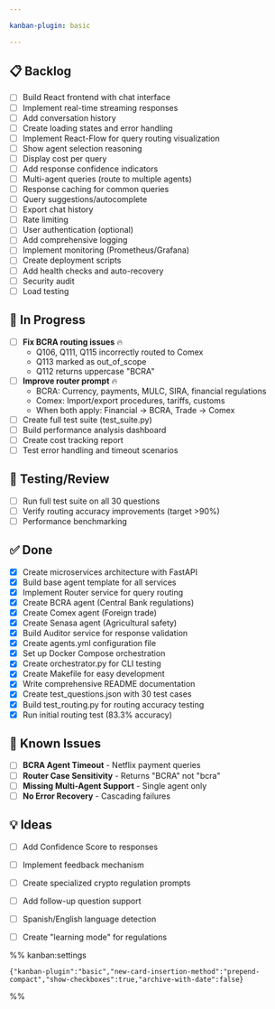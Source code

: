 ```yaml
---

kanban-plugin: basic

---
```


## 📋 Backlog

- [ ] Build React frontend with chat interface
- [ ] Implement real-time streaming responses
- [ ] Add conversation history
- [ ] Create loading states and error handling
- [ ] Implement React-Flow for query routing visualization
- [ ] Show agent selection reasoning
- [ ] Display cost per query
- [ ] Add response confidence indicators
- [ ] Multi-agent queries (route to multiple agents)
- [ ] Response caching for common queries
- [ ] Query suggestions/autocomplete
- [ ] Export chat history
- [ ] Rate limiting
- [ ] User authentication (optional)
- [ ] Add comprehensive logging
- [ ] Implement monitoring (Prometheus/Grafana)
- [ ] Create deployment scripts
- [ ] Add health checks and auto-recovery
- [ ] Security audit
- [ ] Load testing

## 🚧 In Progress

- [ ] **Fix BCRA routing issues** 🔥
  - Q106, Q111, Q115 incorrectly routed to Comex
  - Q113 marked as out_of_scope
  - Q112 returns uppercase "BCRA"
- [ ] **Improve router prompt** 🔥
  - BCRA: Currency, payments, MULC, SIRA, financial regulations
  - Comex: Import/export procedures, tariffs, customs
  - When both apply: Financial → BCRA, Trade → Comex
- [ ] Create full test suite (test_suite.py)
- [ ] Build performance analysis dashboard
- [ ] Create cost tracking report
- [ ] Test error handling and timeout scenarios

## 🧪 Testing/Review

- [ ] Run full test suite on all 30 questions
- [ ] Verify routing accuracy improvements (target >90%)
- [ ] Performance benchmarking

## ✅ Done

- [x] Create microservices architecture with FastAPI
- [x] Build base agent template for all services
- [x] Implement Router service for query routing
- [x] Create BCRA agent (Central Bank regulations)
- [x] Create Comex agent (Foreign trade)
- [x] Create Senasa agent (Agricultural safety)
- [x] Build Auditor service for response validation
- [x] Create agents.yml configuration file
- [x] Set up Docker Compose orchestration
- [x] Create orchestrator.py for CLI testing
- [x] Create Makefile for easy development
- [x] Write comprehensive README documentation
- [x] Create test_questions.json with 30 test cases
- [x] Build test_routing.py for routing accuracy testing
- [x] Run initial routing test (83.3% accuracy)

## 🐛 Known Issues

- [ ] **BCRA Agent Timeout** - Netflix payment queries
- [ ] **Router Case Sensitivity** - Returns "BCRA" not "bcra"
- [ ] **Missing Multi-Agent Support** - Single agent only
- [ ] **No Error Recovery** - Cascading failures

## 💡 Ideas

- [ ] Add Confidence Score to responses
- [ ] Implement feedback mechanism
- [ ] Create specialized crypto regulation prompts
- [ ] Add follow-up question support
- [ ] Spanish/English language detection
- [ ] Create "learning mode" for regulations


%% kanban:settings
```
{"kanban-plugin":"basic","new-card-insertion-method":"prepend-compact","show-checkboxes":true,"archive-with-date":false}
```
%%